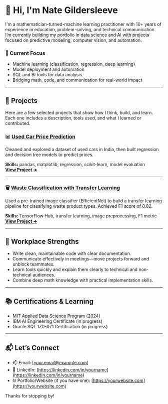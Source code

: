 # 👋 Hi, I'm Nate Gildersleeve

I'm a mathematician-turned-machine learning practitioner with 10+ years of experience in education, problem-solving, and technical communication. I’m currently building my portfolio in data science and AI with projects focused on predictive modeling, computer vision, and automation.

### 🔭 Current Focus
- Machine learning (classification, regression, deep learning)
- Model deployment and automation
- SQL and BI tools for data analysis
- Bridging math, code, and communication for real-world impact

---

## 💼 Projects

Here are a few selected projects that show how I think, build, and learn. Each one includes a description, tools used, and what I learned or contributed.

### 📊 [Used Car Price Prediction](https://github.com/ngildersleeve/used-cars-regression/tree/main)
Cleaned and explored a dataset of used cars in India, then built regression and decision tree models to predict prices.

**Skills:** pandas, matplotlib, regression, scikit-learn, model evaluation  
**[View Project ➜](https://github.com/ngildersleeve/used-cars-regression/blob/main/India_Used_Cars_Price_Prediction.ipynb)**

---

### 🗑️ [Waste Classification with Transfer Learning](https://github.com/ngildersleeve/waste-classification)
Used a pre-trained image classifier (EfficientNet) to build a transfer learning pipeline for classifying waste product types. Achieved F1 score of 0.82.

**Skills:** TensorFlow Hub, transfer learning, image preprocessing, F1 metric  
**[View Project ➜](https://github.com/ngildersleeve/waste-classification/blob/main/Project_Classify_Waste_Products_Using_Transfer_Learning.ipynb)**


---

## 🧠 Workplace Strengths
- Write clean, maintainable code with clear documentation.
- Communicate effectively in meetings—move projects forward and unblock teammates.
- Learn tools quickly and explain them clearly to technical and non-technical audiences.
- Combine deep math knowledge with practical implementation skills.

---

## 📚 Certifications & Learning
- MIT Applied Data Science Program (2024)
- IBM AI Engineering Certificate (in progress)
- Oracle SQL 1Z0-071 Certification (in progress)

---

## 📬 Let’s Connect
- 📫 Email: [your.email@example.com]
- 💼 LinkedIn: [https://linkedin.com/in/yourname](https://linkedin.com/in/yourname)
- 🌐 Portfolio/Website (if you have one): [https://yourwebsite.com](https://yourwebsite.com)

Thanks for stopping by!
